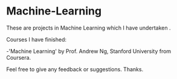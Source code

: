 # Machine-Learning

These are projects in Machine Learning which I have undertaken .

Courses I have finished:

-'Machine Learning' by Prof. Andrew Ng, Stanford University from Coursera.

Feel free to give any feedback or suggestions. 
Thanks. 
